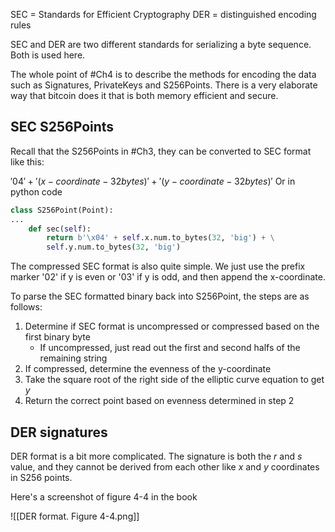 SEC = Standards for Efficient Cryptography
DER = distinguished encoding rules

SEC and DER are two different standards for serializing a byte sequence. Both is used here.

The whole point of #Ch4 is to describe the methods for encoding the data such as Signatures, PrivateKeys and S256Points. There is a very elaborate way that bitcoin does it that is both memory efficient and secure. 

## SEC S256Points
Recall that the S256Points in #Ch3, they can be converted to SEC format like this:

$'04' + '(x-coordinate -32 bytes)' + '(y-coordinate -32 bytes)'$
Or in python code
```python
class S256Point(Point):
...
	def sec(self):
		return b'\x04' + self.x.num.to_bytes(32, 'big') + \
		self.y.num.to_bytes(32, 'big')
```

The compressed SEC format is also quite simple. We just use the prefix marker '02' if y is even or '03' if y is odd, and then append the x-coordinate. 

To parse the SEC formatted binary back into S256Point, the steps are as follows:
1. Determine if SEC format is uncompressed or compressed based on the first binary byte
	* If uncompressed, just read out the first and second halfs of the remaining string
2. If compressed, determine the evenness of the y-coordinate
3. Take the square root of the right side of the elliptic curve equation to get $y$
4. Return the correct point based on evenness determined in step 2

## DER signatures
DER format is a bit more complicated. The signature is both the $r$ and $s$ value, and they cannot be derived from each other like $x$ and $y$ coordinates in S256 points. 

Here's a screenshot of figure 4-4 in the book

![[DER format. Figure 4-4.png]]



